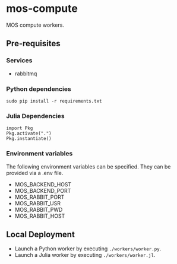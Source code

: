 # mos-compute

MOS compute workers.

## Pre-requisites

### Services

* rabbitmq

### Python dependencies

```sudo pip install -r requirements.txt```

### Julia Dependencies

```
import Pkg
Pkg.activate(".")
Pkg.instantiate()
```

### Environment variables

The following environment variables can be specified. They can be provided via a .env file.

* MOS_BACKEND_HOST
* MOS_BACKEND_PORT
* MOS_RABBIT_PORT
* MOS_RABBIT_USR
* MOS_RABBIT_PWD
* MOS_RABBIT_HOST

## Local Deployment

* Launch a Python worker by executing ``./workers/worker.py``.
* Launch a Julia worker by executing ``./workers/worker.jl``.
